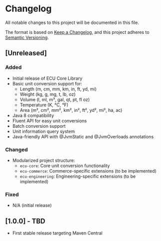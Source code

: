 # Changelog

All notable changes to this project will be documented in this file.

The format is based on [Keep a Changelog](https://keepachangelog.com/en/1.0.0/),
and this project adheres to [Semantic Versioning](https://semver.org/spec/v2.0.0.html).

## [Unreleased]

### Added
- Initial release of ECU Core Library
- Basic unit conversion support for:
  - Length (m, cm, mm, km, in, ft, yd, mi)
  - Weight (kg, g, mg, t, lb, oz)
  - Volume (l, ml, m³, gal, qt, pt, fl oz)
  - Temperature (K, °C, °F)
  - Area (m², cm², mm², km², in², ft², yd², mi², ha, ac)
- Java 8 compatibility
- Fluent API for easy unit conversions
- Batch conversion support
- Unit information query system
- Java-friendly API with @JvmStatic and @JvmOverloads annotations

### Changed
- Modularized project structure:
  - `ecu-core`: Core unit conversion functionality
  - `ecu-commerce`: Commerce-specific extensions (to be implemented)
  - `ecu-engineering`: Engineering-specific extensions (to be implemented)

### Fixed
- N/A (initial release)

## [1.0.0] - TBD
- First stable release targeting Maven Central
